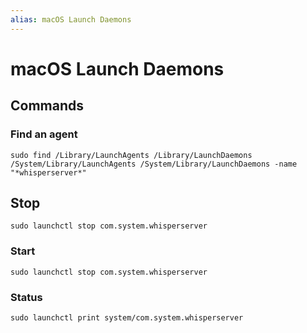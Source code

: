 ```yaml
---
alias: macOS Launch Daemons
---
```

# macOS Launch Daemons

## Commands

### Find an agent

```shell
sudo find /Library/LaunchAgents /Library/LaunchDaemons /System/Library/LaunchAgents /System/Library/LaunchDaemons -name "*whisperserver*"
```


## Stop

```shell
sudo launchctl stop com.system.whisperserver
```

### Start

```shell
sudo launchctl stop com.system.whisperserver
```

### Status

```shell
sudo launchctl print system/com.system.whisperserver
```
